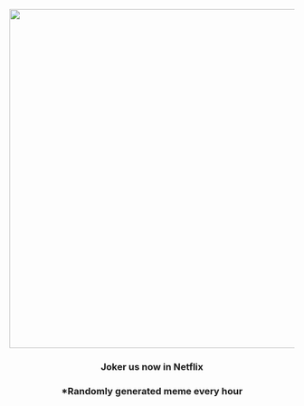 <p align="center">
        <img src="https://i.redd.it/w9eu0klvw2t81.jpg" width="600" height="600">
        </p>
        <h3 align="center">Joker us now in Netflix</h3>
        <h3 align="center">*Randomly generated meme every hour</h3>
    